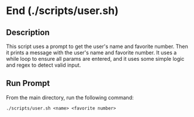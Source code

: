 # End (./scripts/user.sh)

## Description

This script uses a prompt to get the user's name and favorite number. Then it prints a message with the user's name and favorite number. It uses a while loop to ensure all params are entered, and it uses some simple logic and regex to detect valid input.

## Run Prompt

From the main directory, run the following command:

```shell
./scripts/user.sh <name> <favorite number>
```
